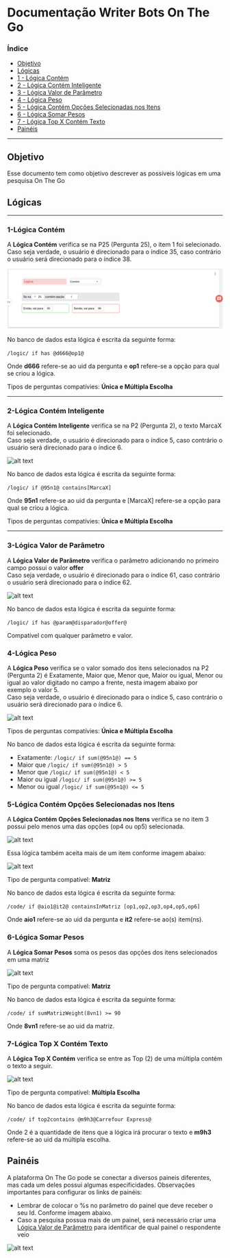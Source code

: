 # Documentação Writer Bots On The Go
### Índice
- [Objetivo](#objetivo)<br/>
- [Lógicas](#lógicas)<br/>
- [1 - Lógica Contém](#1-lógica-contém)<br/>
- [2 - Lógica Contém Inteligente](#2-lógica-contém-inteligente)</a><br/>
- [3 - Lógica Valor de Parâmetro](#3-lógica-valor-de-parâmetro)</a><br/>
- [4 - Lógica Peso](#4-lógica-peso)</a><br/>
- [5 - Lógica Contém Opções Selecionadas nos Itens](#5-lógica-contém-opções-selecionadas-nos-itens)
- [6 - Lógica Somar Pesos](#6-lógica-somar-pesos)
- [7 - Lógica Top X Contém Texto](#7-lógica-top-x-contém)
- [Painéis](#painéis)<br/>
---
<a id="objetivo"></a>
## Objetivo
Esse documento tem como objetivo descrever as possíveis lógicas em uma pesquisa On The Go
## Lógicas
---
### 1-Lógica Contém
A <b>Lógica Contém</b> verifica se na P25 (Pergunta 25), o item 1 foi selecionado.<br/> 
Caso seja verdade, o usuário é direcionado para o índice 35, caso contrário o usuário será direcionado para o índice 38.<br/>

![alt text](https://github.com/onthegosurvey/bot-docs/blob/main/images/img1.png?raw=true)

No banco de dados esta lógica é escrita da seguinte forma:

```/logic/ if has @d666@op1@```

Onde <b>d666</b> refere-se ao uid da pergunta e <b>op1</b> refere-se a opção para qual se criou a lógica. 

Tipos de perguntas compatívies: <b>Única e Múltipla Escolha</b>

---

### 2-Lógica Contém Inteligente

A <b>Lógica Contém Inteligente</b> verifica se na P2 (Pergunta 2), o texto MarcaX foi selecionado.<br/>
Caso seja verdade, o usuário é direcionado para o índice 5, caso contrário o usuário será direcionado para o índice 6.<br/>

![alt text](https://github.com/onthegosurvey/bot-docs/blob/main/images/img4.png?raw=true)

No banco de dados esta lógica é escrita da seguinte forma:

```/logic/ if @95n1@ contains[MarcaX]```

Onde <b>95n1</b> refere-se ao uid da pergunta e [MarcaX] refere-se a opção para qual se criou a lógica.

Tipos de perguntas compatívies: <b>Única e Múltipla Escolha</b>

---

### 3-Lógica Valor de Parâmetro

A <b>Lógica Valor de Parâmetro</b> verifica o parâmetro adicionando no primeiro campo possui o valor <b>offer</b><br/>
Caso seja verdade, o usuário é direcionado para o índice 61, caso contrário o usuário será direcionado para o índice 62.<br/>

![alt text](https://github.com/onthegosurvey/bot-docs/blob/main/images/img2.png?raw=true)

No banco de dados esta lógica é escrita da seguinte forma:

```/logic/ if has @param@disparador@offer@```

Compatível com qualquer parâmetro e valor.

### 4-Lógica Peso

A <b>Lógica Peso</b> verifica se o valor somado dos itens selecionados na P2 (Pergunta 2) é Exatamente, Maior que, Menor que, Maior ou igual, Menor ou igual ao valor digitado no campo a frente, nesta imagem abaixo por exemplo o valor 5.<br/>
Caso seja verdade, o usuário é direcionado para o índice 5, caso contrário o usuário será direcionado para o índice 6.<br/>

![alt text](https://github.com/onthegosurvey/bot-docs/blob/main/images/img5.png?raw=true)

Tipos de perguntas compatívies: <b>Única e Múltipla Escolha</b>

No banco de dados esta lógica é escrita da seguinte forma:

- Exatamente: ```/logic/ if sum(@95n1@) == 5```
- Maior que ```/logic/ if sum(@95n1@) > 5```
- Menor que ```/logic/ if sum(@95n1@) < 5```
- Maior ou igual ```/logic/ if sum(@95n1@) >= 5```
- Menor ou igual ```/logic/ if sum(@95n1@) <= 5```

### 5-Lógica Contém Opções Selecionadas nos Itens

A <b>Lógica Contém Opções Selecionadas nos Itens</b> verifica se no item 3 possui pelo menos uma das opções (op4 ou op5) selecionada.<br/>

![alt text](https://github.com/onthegosurvey/bot-docs/blob/main/images/img6.png?raw=true)

Essa lógica também aceita mais de um item conforme imagem abaixo:

![alt text](https://github.com/onthegosurvey/bot-docs/blob/main/images/img7.png?raw=true)

Tipo de pergunta compatível: <b>Matriz</b>

No banco de dados esta lógica é escrita da seguinte forma:

```/code/ if @aio1@it2@ containsInMatriz [op1,op2,op3,op4,op5,op6]```

Onde <b>aio1</b> refere-se ao uid da pergunta e <b>it2</b> refere-se ao(s) item(ns).

### 6-Lógica Somar Pesos

A <b>Lógica Somar Pesos</b> soma os pesos das opções dos itens selecionados em uma matriz<br/>

![alt text](https://github.com/onthegosurvey/bot-docs/blob/main/images/img8.png?raw=true)

Tipo de pergunta compatível: <b>Matriz</b>

No banco de dados esta lógica é escrita da seguinte forma:

```/code/ if sumMatrizWeight(8vn1) >= 90```

Onde <b>8vn1</b> refere-se ao uid da matriz.

### 7-Lógica Top X Contém Texto

A <b>Lógica Top X Contém</b> verifica se entre as Top (2) de uma múltipla contém o texto a seguir.<br/>

![alt text](https://github.com/onthegosurvey/bot-docs/blob/main/images/img9.png?raw=true)

Tipo de pergunta compatível: <b>Múltipla Escolha</b>

No banco de dados esta lógica é escrita da seguinte forma:

```/code/ if top2contains @m9h3@Carrefour Express@```

Onde 2 é a quantidade de itens que a lógica irá procurar o texto e <b>m9h3</b> refere-se ao uid da múltipla escolha.

## Painéis
A plataforma On The Go pode se conectar a diversos paineis diferentes, mas cada um deles possui algumas especificidades. 
Observações importantes para configurar os links de painéis:<br/>

- Lembrar de colocar o %s no parâmetro do painel que deve receber o seu Id. Conforme imagem abaixo.
- Caso a pesquisa possua mais de um painel, será necessário criar uma [Lógica Valor de Parâmetro](#3-lógica-valor-de-parâmetro) para identificar de qual painel o respondente veio

![alt text](https://github.com/onthegosurvey/bot-docs/blob/main/images/img3.png?raw=true)


